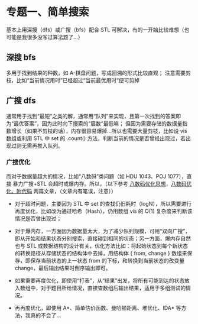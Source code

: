 # 专题一、简单搜索

基本上用深搜（dfs）或广搜（bfs）配合 STL 可解决，有的一开始比较难想（也可能是我很多没写过算法题了...）

## 深搜 bfs

多用于找到结果的种数，如 A-棋盘问题，写成回溯的形式比较直观；
注意需要剪枝，比如“当前情况用时”已经超过“当前最优用时”便可剪掉

## 广搜 dfs

通常用于找到“最短”之类的解，通常用“队列”来实现，且第一次找到的答案即为“最优答案”，因为此时向下搜索的“层数”最低嘛；
但因为需要存储的数据量指数增长（如果不剪枝的话），内存很容易爆掉...所以也需要大量剪枝，比如设 vis 数组或利用 STL 中 set 的 .count() 方法，判断当前的情况是否曾经出现过，若出现过则无需再推入队列。

### 广搜优化

而对于数据量超大的情况，比如“八数码”类问题（如 HDU 1043、POJ 1077），直接 暴力广搜+STL 会超时或爆内存。所以，（以下参考 [八数码优化思想](http://www.cnblogs.com/goodness/archive/2010/05/04/1727141.html)，[八数码优化、附代码](https://www.cnblogs.com/zufezzt/p/5659276.html) 两篇文章，（文章内有笔误，注意））

* 对于超时问题，主要因为 STL 中 set 的查找仍旧耗时（logN），所以需要进行再度优化，比如改为通过哈希（Hash），仍用数组 vis 的 O(1) 复杂度来判断该情况是否曾出现过；

* 对于爆内存，一方面因为数据量太大，为了减少队列规模，可用“双向广搜”，即从开始和结果状态分别搜索，直接碰到相同的状态；另一方面，爆内存自然也与 STL 或数据结构的设计有关，优化方法比如：将起始状态到每个新状态的转换路径从存储状态的结构体中去掉，用结构体 { from, change } 数组来保存，即保存当前状态的上一状态 from 的下标，和转换到当前状态的改变量 change，最后输出结果时倒序输出即可。

* 如果需要再度优化，即使用“打表”，从“结果”出发，将所有可能到达的状态放入数组中，对于题目所给情况，直接查数组后输出结果，适用于多组测试的情况。

* 再再度优化，即使用 A*、简单估价函数、曼哈顿距离、堆优化、IDA* 等方法，我真的不会了...
